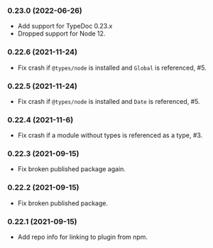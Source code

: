 ### 0.23.0 (2022-06-26)

-   Add support for TypeDoc 0.23.x
-   Dropped support for Node 12.

### 0.22.6 (2021-11-24)

-   Fix crash if `@types/node` is installed and `Global` is referenced, #5.

### 0.22.5 (2021-11-24)

-   Fix crash if `@types/node` is installed and `Date` is referenced, #5.

### 0.22.4 (2021-11-6)

-   Fix crash if a module without types is referenced as a type, #3.

### 0.22.3 (2021-09-15)

-   Fix broken published package again.

### 0.22.2 (2021-09-15)

-   Fix broken published package.

### 0.22.1 (2021-09-15)

-   Add repo info for linking to plugin from npm.
